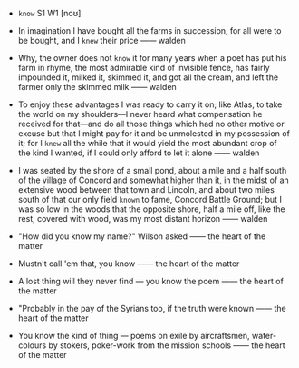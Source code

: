- `know` S1 W1 [noʊ]



-  In imagination I have bought all the farms in succession, for all were to be bought, and I `knew` their price —— walden

-  Why, the owner does not `know` it for many years when a poet has put his farm in rhyme, the most admirable kind of invisible fence, has fairly impounded it, milked it, skimmed it, and got all the cream, and left the farmer only the skimmed milk —— walden

-  To enjoy these advantages I was ready to carry it on; like Atlas, to take the world on my shoulders﻿—I never heard what compensation he received for that﻿—and do all those things which had no other motive or excuse but that I might pay for it and be unmolested in my possession of it; for I `knew` all the while that it would yield the most abundant crop of the kind I wanted, if I could only afford to let it alone —— walden

- I was seated by the shore of a small pond, about a mile and a half south of the village of Concord and somewhat higher than it, in the midst of an extensive wood between that town and Lincoln, and about two miles south of that our only field `known` to fame, Concord Battle Ground; but I was so low in the woods that the opposite shore, half a mile off, like the rest, covered with wood, was my most distant horizon —— walden

-  "How did you know my name?" Wilson asked —— the heart of the matter

-  Mustn't call 'em that, you know —— the heart of the matter

-  A lost thing will they never find — you know the poem —— the heart of the matter

-  "Probably in the pay of the Syrians too, if the truth were known —— the heart of the matter

-  You know the kind of thing — poems on exile by aircraftsmen, water-colours by stokers, poker-work from the mission schools —— the heart of the matter
